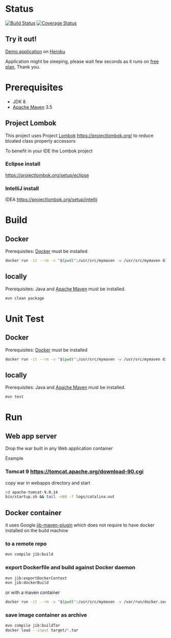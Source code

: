 # Status

[![Build Status](https://travis-ci.org/dilbertside/spring-mvc-start-archetype-demo.svg)](https://travis-ci.org/dilbertside/spring-mvc-start-archetype-demo)  [![Coverage Status](https://coveralls.io/repos/github/dilbertside/spring-mvc-start-archetype-demo/badge.svg?branch=master)](https://coveralls.io/github/dilbertside/spring-mvc-start-archetype-demo?branch=master)

## Try it out!

[Demo application](https://spring-mvc-start-demo.herokuapp.com/) on [Heroku](https://www.heroku.com/home)

Application might be sleeping, please wait few seconds as it runs on [free plan](https://devcenter.heroku.com/articles/free-dyno-hours#dyno-sleeping), Thank you.

# Prerequisites

- JDK 8
- [Apache Maven](https://maven.apache.org/download.cgi) 3.5

## Project Lombok
This project uses Project [Lombok](https://projectlombok.org/) https://projectlombok.org/ to reduce bloated class property accessors

To benefit in your IDE the Lombok project 

### Eclipse install

https://projectlombok.org/setup/eclipse

### IntelliJ install

IDEA https://projectlombok.org/setup/intellij

# Build

## Docker

Prerequisites: [Docker](https://docs.docker.com/install/#supported-platforms) must be installed

```bash
docker run -it --rm -v "$(pwd)":/usr/src/mymaven -w /usr/src/mymaven diside/spring-mvc-start-archetype-docker:5.1.5 mvn clean package
```

## locally

Prerequisites: Java and [Apache Maven](https://maven.apache.org/download.cgi) must be installed.

```bash
mvn clean package
```

# Unit Test

## Docker

Prerequisites: [Docker](https://docs.docker.com/install/#supported-platforms) must be installed

```bash
docker run -it --rm -v "$(pwd)":/usr/src/mymaven -w /usr/src/mymaven diside/spring-mvc-start-archetype-docker:5.1.5 mvn test
```

## locally

Prerequisites: Java and [Apache Maven](https://maven.apache.org/download.cgi) must be installed.

```bash
mvn test
```

# Run 

## Web app server

Drop the war built in any Web application container

Example
### Tomcat 9 https://tomcat.apache.org/download-90.cgi 
copy war in webapps directory and start 

```bash
cd apache-tomcat-9.0.14
bin/startup.sh && tail -n80 -f logs/catalina.out
```
## Docker container

it uses Google [jib-maven-plugin](https://github.com/GoogleContainerTools/jib/tree/master/jib-maven-plugin#war-projects) which does not require to have docker installed on the build machine

### to a remote repo

```bash
mvn compile jib:build
```
### export Dockerfile and build against Docker daemon

```bash
mvn jib:exportDockerContext
mvn jib:dockerBuild
```
or with a maven container 

```bash
docker run -it --rm -v "$(pwd)":/usr/src/mymaven -v /var/run/docker.sock:/var/run/docker.sock -w /usr/src/mymaven diside/spring-mvc-start-archetype-docker:latest sh -c "mvn compile jib:dockerBuild"
```


### save image container as archive

```bash
mvn compile jib:buildTar
docker load --input target/*.tar
```




